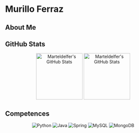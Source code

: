 # Murillo Ferraz

## About Me

## GitHub Stats
<div align=center>
  <img height="150em" src="https://github-readme-stats.vercel.app/api/top-langs/?username=Marteldelfer&theme=default&show_icons=true&hide_border=true&layout=compact" alt="Marteldelfer's GitHub Stats" />
  <img height="150em" src="https://github-readme-streak-stats.herokuapp.com/?user=Marteldelfer&theme=default&hide_border=true" alt="Marteldelfer's GitHub Stats" />
</div>

## Competences
<div align=center>
  <img src="https://img.shields.io/badge/python-3670A0?style=for-the-badge&amp;logo=python&amp;logoColor=ffdd54" alt="Python">
  <img src="https://img.shields.io/badge/java-%23ED8B00.svg?style=for-the-badge&amp;logo=openjdk&amp;logoColor=white" alt="Java">
  <img src="https://img.shields.io/badge/spring-%236DB33F.svg?style=for-the-badge&amp;logo=spring&amp;logoColor=white" alt="Spring">
  <img src="https://img.shields.io/badge/mysql-4479A1.svg?style=for-the-badge&amp;logo=mysql&amp;logoColor=white" alt="MySQL">
  <img src="https://img.shields.io/badge/MongoDB-%234ea94b.svg?style=for-the-badge&amp;logo=mongodb&amp;logoColor=white" alt="MongoDB">
</div>
